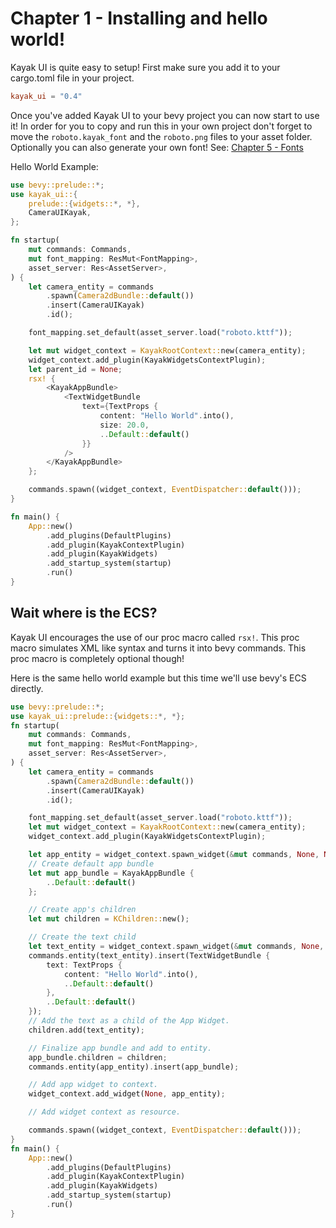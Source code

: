 # Chapter 1 - Installing and hello world!
Kayak UI is quite easy to setup! First make sure you add it to your cargo.toml file in your project. 

```toml
kayak_ui = "0.4"
```

Once you've added Kayak UI to your bevy project you can now start to use it! In order for you to copy and run this in your own project don't forget to move the `roboto.kayak_font` and the `roboto.png` files to your asset folder. Optionally you can also generate your own font! See: [Chapter 5 - Fonts](./chapter_6.md)

Hello World Example:
```rust
use bevy::prelude::*;
use kayak_ui::{
    prelude::{widgets::*, *},
    CameraUIKayak,
};

fn startup(
    mut commands: Commands,
    mut font_mapping: ResMut<FontMapping>,
    asset_server: Res<AssetServer>,
) {
    let camera_entity = commands
        .spawn(Camera2dBundle::default())
        .insert(CameraUIKayak)
        .id();

    font_mapping.set_default(asset_server.load("roboto.kttf"));

    let mut widget_context = KayakRootContext::new(camera_entity);
    widget_context.add_plugin(KayakWidgetsContextPlugin);
    let parent_id = None;
    rsx! {
        <KayakAppBundle>
            <TextWidgetBundle
                text={TextProps {
                    content: "Hello World".into(),
                    size: 20.0,
                    ..Default::default()
                }}
            />
        </KayakAppBundle>
    };

    commands.spawn((widget_context, EventDispatcher::default()));
}

fn main() {
    App::new()
        .add_plugins(DefaultPlugins)
        .add_plugin(KayakContextPlugin)
        .add_plugin(KayakWidgets)
        .add_startup_system(startup)
        .run()
}

```

## Wait where is the ECS?
Kayak UI encourages the use of our proc macro called `rsx!`. This proc macro simulates XML like syntax and turns it into bevy commands. This proc macro is completely optional though!

Here is the same hello world example but this time we'll use bevy's ECS directly.

```rust
use bevy::prelude::*;
use kayak_ui::prelude::{widgets::*, *};
fn startup(
    mut commands: Commands,
    mut font_mapping: ResMut<FontMapping>,
    asset_server: Res<AssetServer>,
) {
    let camera_entity = commands
        .spawn(Camera2dBundle::default())
        .insert(CameraUIKayak)
        .id();

    font_mapping.set_default(asset_server.load("roboto.kttf"));
    let mut widget_context = KayakRootContext::new(camera_entity);
    widget_context.add_plugin(KayakWidgetsContextPlugin);

    let app_entity = widget_context.spawn_widget(&mut commands, None, None);
    // Create default app bundle
    let mut app_bundle = KayakAppBundle {
        ..Default::default()
    };

    // Create app's children
    let mut children = KChildren::new();

    // Create the text child
    let text_entity = widget_context.spawn_widget(&mut commands, None, None);
    commands.entity(text_entity).insert(TextWidgetBundle {
        text: TextProps {
            content: "Hello World".into(),
            ..Default::default()
        },
        ..Default::default()
    });
    // Add the text as a child of the App Widget.
    children.add(text_entity);

    // Finalize app bundle and add to entity.
    app_bundle.children = children;
    commands.entity(app_entity).insert(app_bundle);

    // Add app widget to context.
    widget_context.add_widget(None, app_entity);

    // Add widget context as resource.

    commands.spawn((widget_context, EventDispatcher::default()));
}
fn main() {
    App::new()
        .add_plugins(DefaultPlugins)
        .add_plugin(KayakContextPlugin)
        .add_plugin(KayakWidgets)
        .add_startup_system(startup)
        .run()
}
```

